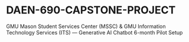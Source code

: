 # DAEN-690-CAPSTONE-PROJECT
GMU Mason Student Services Center (MSSC) &amp; GMU Information Technology Services (ITS) — Generative AI Chatbot 6-month Pilot Setup
